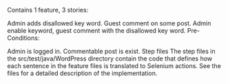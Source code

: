 Contains 1 feature, 3 stories:

Admin adds disallowed key word.
Guest comment on some post.
Admin enable keyword, guest comment with the disallowed key word.
Pre-Conditions:

Admin is logged in.
Commentable post is exist.
Step files
The step files in the src/test/java/WordPress directory contain the code that defines how each sentence in the feature files is translated to Selenium actions. See the files for a detailed description of the implementation.
